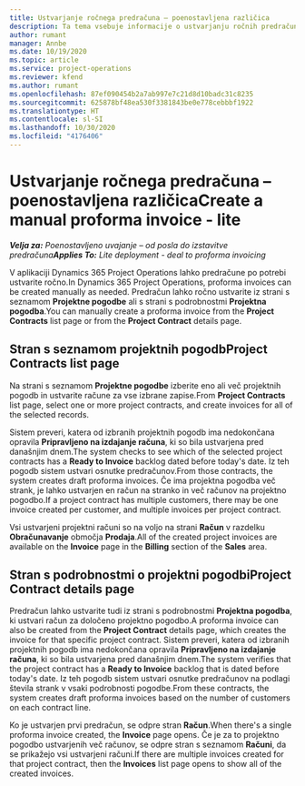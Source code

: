 ```yaml
---
title: Ustvarjanje ročnega predračuna – poenostavljena različica
description: Ta tema vsebuje informacije o ustvarjanju ročnih predračunov v aplikaciji Project Operations.
author: rumant
manager: Annbe
ms.date: 10/19/2020
ms.topic: article
ms.service: project-operations
ms.reviewer: kfend
ms.author: rumant
ms.openlocfilehash: 87ef090454b2a7ab997e7c21d8d10badc31c8235
ms.sourcegitcommit: 625878bf48ea530f3381843be0e778cebbbf1922
ms.translationtype: HT
ms.contentlocale: sl-SI
ms.lasthandoff: 10/30/2020
ms.locfileid: "4176406"
---
```

# <a name="create-a-manual-proforma-invoice---lite"></a><span data-ttu-id="84ef2-103">Ustvarjanje ročnega predračuna – poenostavljena različica</span><span class="sxs-lookup"><span data-stu-id="84ef2-103">Create a manual proforma invoice - lite</span></span>

<span data-ttu-id="84ef2-104">_**Velja za:** Poenostavljeno uvajanje – od posla do izstavitve predračuna_</span><span class="sxs-lookup"><span data-stu-id="84ef2-104">_**Applies To:** Lite deployment - deal to proforma invoicing_</span></span>

<span data-ttu-id="84ef2-105">V aplikaciji Dynamics 365 Project Operations lahko predračune po potrebi ustvarite ročno.</span><span class="sxs-lookup"><span data-stu-id="84ef2-105">In Dynamics 365 Project Operations, proforma invoices can be created manually as needed.</span></span> <span data-ttu-id="84ef2-106">Predračun lahko ročno ustvarite iz strani s seznamom **Projektne pogodbe** ali s strani s podrobnostmi **Projektna pogodba**.</span><span class="sxs-lookup"><span data-stu-id="84ef2-106">You can manually create a proforma invoice from the **Project Contracts** list page or from the **Project Contract** details page.</span></span>

##  <a name="project-contracts-list-page"></a><span data-ttu-id="84ef2-107">Stran s seznamom projektnih pogodb</span><span class="sxs-lookup"><span data-stu-id="84ef2-107">Project Contracts list page</span></span>

<span data-ttu-id="84ef2-108">Na strani s seznamom **Projektne pogodbe** izberite eno ali več projektnih pogodb in ustvarite račune za vse izbrane zapise.</span><span class="sxs-lookup"><span data-stu-id="84ef2-108">From **Project Contracts** list page, select one or more project contracts, and create invoices for all of the selected records.</span></span>

<span data-ttu-id="84ef2-109">Sistem preveri, katera od izbranih projektnih pogodb ima nedokončana opravila **Pripravljeno na izdajanje računa**, ki so bila ustvarjena pred današnjim dnem.</span><span class="sxs-lookup"><span data-stu-id="84ef2-109">The system checks to see which of the selected project contracts has a **Ready to Invoice** backlog  dated before today's date.</span></span> <span data-ttu-id="84ef2-110">Iz teh pogodb sistem ustvari osnutke predračunov.</span><span class="sxs-lookup"><span data-stu-id="84ef2-110">From those contracts, the system creates draft proforma invoices.</span></span> <span data-ttu-id="84ef2-111">Če ima projektna pogodba več strank, je lahko ustvarjen en račun na stranko in več računov na projektno pogodbo.</span><span class="sxs-lookup"><span data-stu-id="84ef2-111">If a project contract has multiple customers, there may be one invoice created per customer, and multiple invoices per project contract.</span></span>

<span data-ttu-id="84ef2-112">Vsi ustvarjeni projektni računi so na voljo na strani **Račun** v razdelku **Obračunavanje** območja **Prodaja**.</span><span class="sxs-lookup"><span data-stu-id="84ef2-112">All of the created project invoices are available on the **Invoice** page in the **Billing** section of the **Sales** area.</span></span>

## <a name="project-contract-details-page"></a><span data-ttu-id="84ef2-113">Stran s podrobnostmi o projektni pogodbi</span><span class="sxs-lookup"><span data-stu-id="84ef2-113">Project Contract details page</span></span>

<span data-ttu-id="84ef2-114">Predračun lahko ustvarite tudi iz strani s podrobnostmi **Projektna pogodba**, ki ustvari račun za določeno projektno pogodbo.</span><span class="sxs-lookup"><span data-stu-id="84ef2-114">A proforma invoice can also be created from the **Project Contract** details page, which creates the invoice for that specific project contract.</span></span> <span data-ttu-id="84ef2-115">Sistem preveri, katera od izbranih projektnih pogodb ima nedokončana opravila **Pripravljeno na izdajanje računa**, ki so bila ustvarjena pred današnjim dnem.</span><span class="sxs-lookup"><span data-stu-id="84ef2-115">The system verifies that the project contract has a **Ready to Invoice** backlog that is dated before today's date.</span></span> <span data-ttu-id="84ef2-116">Iz teh pogodb sistem ustvari osnutke predračunov na podlagi števila strank v vsaki podrobnosti pogodbe.</span><span class="sxs-lookup"><span data-stu-id="84ef2-116">From these contracts, the system creates draft proforma invoices based on the number of customers on each contract line.</span></span>

<span data-ttu-id="84ef2-117">Ko je ustvarjen prvi predračun, se odpre stran **Račun**.</span><span class="sxs-lookup"><span data-stu-id="84ef2-117">When there's a single proforma invoice created, the **Invoice** page opens.</span></span> <span data-ttu-id="84ef2-118">Če je za to projektno pogodbo ustvarjenih več računov, se odpre stran s seznamom **Računi**, da se prikažejo vsi ustvarjeni računi.</span><span class="sxs-lookup"><span data-stu-id="84ef2-118">If there are multiple invoices created for that project contract, then the **Invoices** list page opens to show all of the created invoices.</span></span>
